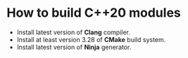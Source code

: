 # How to build C++20 modules

- Install latest version of **Clang** compiler.
- Install at least version 3.28 of **CMake** build system.
- Install latest version of **Ninja** generator.
